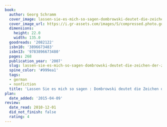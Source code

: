 ```yaml
---
book:
  author: Georg Schramm
  cover_image: lassen-sie-es-mich-so-sagen-dombrowski-deutet-die-zeichen-der-zeit.jpg
  cover_image_url: https://i.gr-assets.com/images/S/compressed.photo.goodreads.com/books/1396209684l/2082122._SX98_.jpg
  dimensions:
    height: 22.0
    width: 135.0
  goodreads: '2082122'
  isbn10: '3896673483'
  isbn13: '9783896673480'
  pages: 268
  publication_year: '2007'
  slug: lassen-sie-es-mich-so-sagen-dombrowski-deutet-die-zeichen-der-zeit
  spine_color: '#999ea1'
  tags:
  - german
  - nonfiction
  title: 'Lassen Sie es mich so sagen : Dombrowski deutet die Zeichen der Zeit'
plan:
  date_added: '2015-04-09'
review:
  date_read: 2010-12-01
  did_not_finish: false
  rating: 4
---
```

